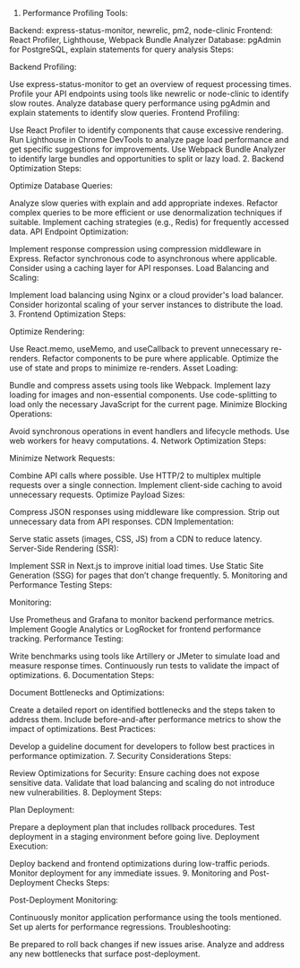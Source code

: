 1. Performance Profiling
Tools:

Backend: express-status-monitor, newrelic, pm2, node-clinic
Frontend: React Profiler, Lighthouse, Webpack Bundle Analyzer
Database: pgAdmin for PostgreSQL, explain statements for query analysis
Steps:

Backend Profiling:

Use express-status-monitor to get an overview of request processing times.
Profile your API endpoints using tools like newrelic or node-clinic to identify slow routes.
Analyze database query performance using pgAdmin and explain statements to identify slow queries.
Frontend Profiling:

Use React Profiler to identify components that cause excessive rendering.
Run Lighthouse in Chrome DevTools to analyze page load performance and get specific suggestions for improvements.
Use Webpack Bundle Analyzer to identify large bundles and opportunities to split or lazy load.
2. Backend Optimization
Steps:

Optimize Database Queries:

Analyze slow queries with explain and add appropriate indexes.
Refactor complex queries to be more efficient or use denormalization techniques if suitable.
Implement caching strategies (e.g., Redis) for frequently accessed data.
API Endpoint Optimization:

Implement response compression using compression middleware in Express.
Refactor synchronous code to asynchronous where applicable.
Consider using a caching layer for API responses.
Load Balancing and Scaling:

Implement load balancing using Nginx or a cloud provider's load balancer.
Consider horizontal scaling of your server instances to distribute the load.
3. Frontend Optimization
Steps:

Optimize Rendering:

Use React.memo, useMemo, and useCallback to prevent unnecessary re-renders.
Refactor components to be pure where applicable.
Optimize the use of state and props to minimize re-renders.
Asset Loading:

Bundle and compress assets using tools like Webpack.
Implement lazy loading for images and non-essential components.
Use code-splitting to load only the necessary JavaScript for the current page.
Minimize Blocking Operations:

Avoid synchronous operations in event handlers and lifecycle methods.
Use web workers for heavy computations.
4. Network Optimization
Steps:

Minimize Network Requests:

Combine API calls where possible.
Use HTTP/2 to multiplex multiple requests over a single connection.
Implement client-side caching to avoid unnecessary requests.
Optimize Payload Sizes:

Compress JSON responses using middleware like compression.
Strip out unnecessary data from API responses.
CDN Implementation:

Serve static assets (images, CSS, JS) from a CDN to reduce latency.
Server-Side Rendering (SSR):

Implement SSR in Next.js to improve initial load times.
Use Static Site Generation (SSG) for pages that don’t change frequently.
5. Monitoring and Performance Testing
Steps:

Monitoring:

Use Prometheus and Grafana to monitor backend performance metrics.
Implement Google Analytics or LogRocket for frontend performance tracking.
Performance Testing:

Write benchmarks using tools like Artillery or JMeter to simulate load and measure response times.
Continuously run tests to validate the impact of optimizations.
6. Documentation
Steps:

Document Bottlenecks and Optimizations:

Create a detailed report on identified bottlenecks and the steps taken to address them.
Include before-and-after performance metrics to show the impact of optimizations.
Best Practices:

Develop a guideline document for developers to follow best practices in performance optimization.
7. Security Considerations
Steps:

Review Optimizations for Security:
Ensure caching does not expose sensitive data.
Validate that load balancing and scaling do not introduce new vulnerabilities.
8. Deployment
Steps:

Plan Deployment:

Prepare a deployment plan that includes rollback procedures.
Test deployment in a staging environment before going live.
Deployment Execution:

Deploy backend and frontend optimizations during low-traffic periods.
Monitor deployment for any immediate issues.
9. Monitoring and Post-Deployment Checks
Steps:

Post-Deployment Monitoring:

Continuously monitor application performance using the tools mentioned.
Set up alerts for performance regressions.
Troubleshooting:

Be prepared to roll back changes if new issues arise.
Analyze and address any new bottlenecks that surface post-deployment.

